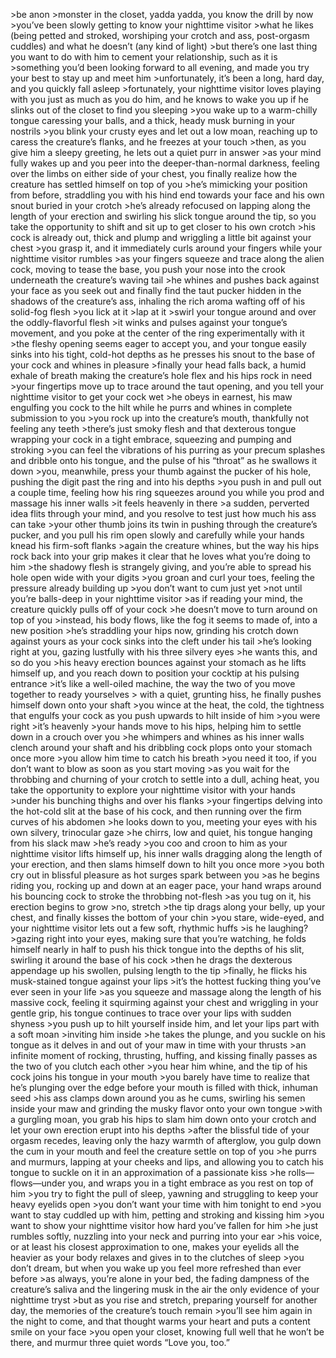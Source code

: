 \>be anon
\>monster in the closet, yadda yadda, you know the drill by now
\>you’ve been slowly getting to know your nighttime visitor
\>what he likes (being petted and stroked, worshiping your crotch and ass, post-orgasm cuddles) and what he doesn’t (any kind of light)
\>but there’s one last thing you want to do with him to cement your relationship, such as it is
\>something you’d been looking forward to all evening, and made you try your best to stay up and meet him
\>unfortunately, it’s been a long, hard day, and you quickly fall asleep
\>fortunately, your nighttime visitor loves playing with you just as much as you do him, and he knows to wake you up if he slinks out of the closet to find you sleeping
\>you wake up to a warm-chilly tongue caressing your balls, and a thick, heady musk burning in your nostrils
\>you blink your crusty eyes and let out a low moan, reaching up to caress the creature’s flanks, and he freezes at your touch
\>then, as you give him a sleepy greeting, he lets out a quiet purr in answer
\>as your mind fully wakes up and you peer into the deeper-than-normal darkness, feeling over the limbs on either side of your chest, you finally realize how the creature has settled himself on top of you
\>he’s mimicking your position from before, straddling you with his hind end towards your face and his own snout buried in your crotch
\>he’s already refocused on lapping along the length of your erection and swirling his slick tongue around the tip, so you take the opportunity to shift and sit up to get closer to his own crotch
\>his cock is already out, thick and plump and wriggling a little bit against your chest
\>you grasp it, and it immediately curls around your fingers while your nighttime visitor rumbles
\>as your fingers squeeze and trace along the alien cock, moving to tease the base, you push your nose into the crook underneath the creature’s waving tail
\>he whines and pushes back against your face as you seek out and finally find the taut pucker hidden in the shadows of the creature’s ass, inhaling the rich aroma wafting off of his solid-fog flesh
\>you lick at it
\>lap at it
\>swirl your tongue around and over the oddly-flavorful flesh
\>it winks and pulses against your tongue’s movement, and you poke at the center of the ring experimentally with it
\>the fleshy opening seems eager to accept you, and your tongue easily sinks into his tight, cold-hot depths as he presses his snout to the base of your cock and whines in pleasure
\>finally your head falls back, a humid exhale of breath making the creature’s hole flex and his hips rock in need
\>your fingertips move up to trace around the taut opening, and you tell your nighttime visitor to get your cock wet
\>he obeys in earnest, his maw engulfing you cock to the hilt while he purrs and whines in complete submission to you
\>you rock up into the creature’s mouth, thankfully not feeling any teeth
\>there’s just smoky flesh and that dexterous tongue wrapping your cock in a tight embrace, squeezing and pumping and stroking
\>you can feel the vibrations of his purring as your precum splashes and dribble onto his tongue, and the pulse of his “throat” as he swallows it down
\>you, meanwhile, press your thumb against the pucker of his hole, pushing the digit past the ring and into his depths
\>you push in and pull out a couple time, feeling how his ring squeezes around you while you prod and massage his inner walls
\>it feels heavenly in there
\>a sudden, perverted idea flits through your mind, and you resolve to test just how much his ass can take
\>your other thumb joins its twin in pushing through the creature’s pucker, and you pull his rim open slowly and carefully while your hands knead his firm-soft flanks
\>again the creature whines, but the way his hips rock back into your grip makes it clear that he loves what you’re doing to him
\>the shadowy flesh is strangely giving, and you’re able to spread his hole open wide with your digits 
\>you groan and curl your toes, feeling the pressure already building up
\>you don’t want to cum just yet
\>not until you’re balls-deep in your nighttime visitor
\>as if reading your mind, the creature quickly pulls off of your cock
\>he doesn’t move to turn around on top of you
\>instead, his body flows, like the fog it seems to made of, into a new position
\>he’s straddling your hips now, grinding his crotch down against yours as your cock sinks into the cleft under his tail
\>he’s looking right at you, gazing lustfully with his three silvery eyes
\>he wants this, and so do you
\>his heavy erection bounces against your stomach as he lifts himself up, and you reach down to position your cocktip at his pulsing entrance
\>it’s like a well-oiled machine, the way the two of you move together to ready yourselves
\> with a quiet, grunting hiss, he finally pushes himself down onto your shaft
\>you wince at the heat, the cold, the tightness that engulfs your cock as you push upwards to hilt inside of him
\>you were right
\>it’s heavenly
\>your hands move to his hips, helping him to settle down in a crouch over you
\>he whimpers and whines as his inner walls clench around your shaft and his dribbling cock plops onto your stomach once more
\>you allow him time to catch his breath
\>you need it too, if you don’t want to blow as soon as you start moving
\>as you wait for the throbbing and churning of your crotch to settle into a dull, aching heat, you take the opportunity to explore your nighttime visitor with your hands 
\>under his bunching thighs and over his flanks
\>your fingertips delving into the hot-cold slit at the base of his cock, and then running over the firm curves of his abdomen
\>he looks down to you, meeting your eyes with his own silvery, trinocular gaze
\>he chirrs, low and quiet, his tongue hanging from his slack maw
\>he’s ready
\>you coo and croon to him as your nighttime visitor lifts himself up, his inner walls dragging along the length of your erection, and then slams himself down to hilt you once more
\>you both cry out in blissful pleasure as hot surges spark between you
\>as he begins riding you, rocking up and down at an eager pace, your hand wraps around his bouncing cock to stroke the throbbing not-flesh
\>as you tug on it, his erection begins to grow
\>no, stretch
\>the tip drags along your belly, up your chest, and finally kisses the bottom of your chin
\>you stare, wide-eyed, and your nighttime visitor lets out a few soft, rhythmic huffs
\>is he laughing?
\>gazing right into your eyes, making sure that you’re watching, he folds himself nearly in half to push his thick tongue into the depths of his slit, swirling it around the base of his cock
\>then he drags the dexterous appendage up his swollen, pulsing length to the tip
\>finally, he flicks his musk-stained tongue against your lips
\>it’s the hottest fucking thing you’ve ever seen in your life
\>as you squeeze and massage along the length of his massive cock, feeling it squirming against your chest and wriggling in your gentle grip, his tongue continues to trace over your lips with sudden shyness
\>you push up to hilt yourself inside him, and let your lips part with a soft moan
\>inviting him inside
\>he takes the plunge, and you suckle on his tongue as it delves in and out of your maw in time with your thrusts
\>an infinite moment of rocking, thrusting, huffing, and kissing finally passes as the two of you clutch each other
\>you hear him whine, and the tip of his cock joins his tongue in your mouth
\>you barely have time to realize that he’s plunging over the edge before your mouth is filled with thick, inhuman seed
\>his ass clamps down around you as he cums, swirling his semen inside your maw and grinding the musky flavor onto your own tongue
\>with a gurgling moan, you grab his hips to slam him down onto your crotch and let your own erection erupt into his depths
\>after the blissful tide of your orgasm recedes, leaving only the hazy warmth of afterglow, you gulp down the cum in your mouth and feel the creature settle on top of you
\>he purrs and murmurs, lapping at your cheeks and lips, and allowing you to catch his tongue to suckle on it in an approximation of a passionate kiss
\>he rolls—flows—under you, and wraps you in a tight embrace as you rest on top of him
\>you try to fight the pull of sleep, yawning and struggling to keep your heavy eyelids open
\>you don’t want your time with him tonight to end
\>you want to stay cuddled up with him, petting and stroking and kissing him
\>you want to show your nighttime visitor how hard you’ve fallen for him
\>he just rumbles softly, nuzzling into your neck and purring into your ear
\>his voice, or at least his closest approximation to one, makes your eyelids all the heavier as your body relaxes and gives in to the clutches of sleep
\>you don’t dream, but when you wake up you feel more refreshed than ever before
\>as always, you’re alone in your bed, the fading dampness of the creature’s saliva and the lingering musk in the air the only evidence of your nighttime tryst
\>but as you rise and stretch, preparing yourself for another day, the memories of the creature’s touch remain
\>you’ll see him again in the night to come, and that thought warms your heart and puts a content smile on your face
\>you open your closet, knowing full well that he won’t be there, and murmur three quiet words 
“Love you, too.”

